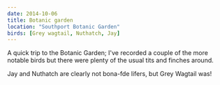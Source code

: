 ```yaml
---
date: 2014-10-06
title: Botanic garden
location: "Southport Botanic Garden"
birds: [Grey wagtail, Nuthatch, Jay]
---
```


A quick trip to the Botanic Garden; I've recorded a couple of the more notable birds but there were plenty of the usual tits and finches around.

Jay and Nuthatch are clearly not bona-fde lifers, but Grey Wagtail was!